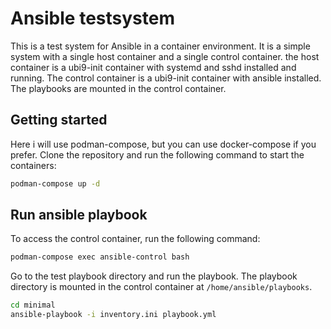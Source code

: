 # Ansible testsystem

This is a test system for Ansible in a container environment. It is a simple
system with a single host container and a single control container. the host
container is a ubi9-init container with systemd and sshd installed and running.
The control container is a ubi9-init container with ansible installed. The
playbooks are mounted in the control container.

## Getting started

Here i will use podman-compose, but you can use docker-compose if you prefer.
Clone the repository and run the following command to start the containers:

```bash
podman-compose up -d
```

## Run ansible playbook

To access the control container, run the following command:

```bash
podman-compose exec ansible-control bash
```

Go to the test playbook directory and run the playbook. The playbook directory
is mounted in the control container at `/home/ansible/playbooks`.

```bash
cd minimal
ansible-playbook -i inventory.ini playbook.yml
```
